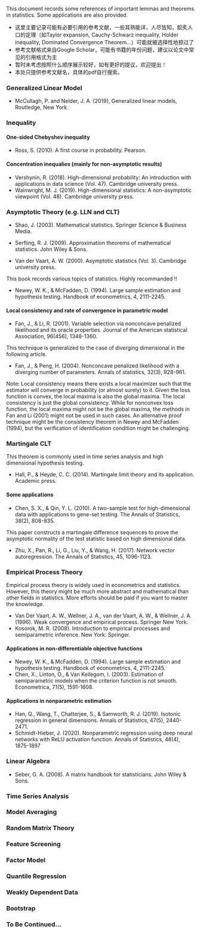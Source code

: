 This document records some references of important lemmas and theorems in statistics. Some applications are also provided. 

 - 这里主要记录可能有必要引用的参考文献，一些耳熟能详，人尽皆知，脍炙人口的定理（如Taylor expansion, Cauchy-Schwarz inequality, Holder inequality, Dominated Convergence Theorem...）可能就被选择性地掠过了
 - 参考文献格式来自Google Scholar，可能有书籍的年份问题，建议以论文中常见的引用格式为主
 - 暂时未考虑按照什么顺序展示较好，如有更好的提议，欢迎提出！
 - 本处只提供参考文献名，具体的pdf自行搜索。

### Generalized Linear Model

- McCullagh, P. and Nelder, J. A. (2019), Generalized linear models, Routledge, New York.

### Inequality

#### One-sided Chebyshev inequality

- Ross, S. (2010). A first course in probability. Pearson.

#### Concentration inequalies (mainly for non-asymptotic results)

- Vershynin, R. (2018). High-dimensional probability: An introduction with applications in data science (Vol. 47). Cambridge university press.
- Wainwright, M. J. (2019). High-dimensional statistics: A non-asymptotic viewpoint (Vol. 48). Cambridge university press.

### Asymptotic Theory (e.g. LLN and CLT)

- Shao, J. (2003). Mathematical statistics. Springer Science & Business Media.

- Serfling, R. J. (2009). Approximation theorems of mathematical statistics. John Wiley & Sons.

- Van der Vaart, A. W. (2000). Asymptotic statistics (Vol. 3). Cambridge university press.

This book records various topics of statistics. Highly recommanded !!

- Newey, W. K., & McFadden, D. (1994). Large sample estimation and hypothesis testing. Handbook of econometrics, 4, 2111-2245.

#### Local consistency and rate of convergence in parametric model

- Fan, J., & Li, R. (2001). Variable selection via nonconcave penalized likelihood and its oracle properties. Journal of the American statistical Association, 96(456), 1348-1360.

This technique is generalized to the case of diverging dimensional in the following article.

- Fan, J., & Peng, H. (2004). Nonconcave penalized likelihood with a diverging number of parameters. Annals of statistics, 32(3), 928-961.

Note: Local consistency means there exists a local maximizer such that the estimator will converge in probability (or almost surely) to it. Given the loss function is convex, the local maxima is also the global maxima. The local consistency is just the global consistency. While for nonconvex loss function, the local maxima might not be the global maxima, the methods in Fan and Li (2001) might not be used in such cases. An alternative proof technique might be the consistency theorem in Newey and McFadden (1994), but the verification of identification condition might be challenging.

### Martingale CLT 

This theorem is commonly used in time series analysis and high dimensional hypothesis testing. 

- Hall, P., & Heyde, C. C. (2014). Martingale limit theory and its application. Academic press.

#### Some applications

- Chen, S. X., & Qin, Y. L. (2010). A two-sample test for high-dimensional data with applications to gene-set testing. The Annals of Statistics, 38(2), 808-835.

This paper constructs a martingale difference sequences to prove the asymptotic normality of the test statistic based on high dimensional data. 

- Zhu, X., Pan, R., Li, G., Liu, Y., & Wang, H. (2017). Network vector autoregression. The Annals of Statistics, 45, 1096-1123.

### Empirical Process Theory

Empirical process theory is widely used in econometrics and statistics. However, this theory might be much more abstract and mathematical than other fields in statistics. More efforts should be paid if you want to master the knowledge.

- Van Der Vaart, A. W., Wellner, J. A., van der Vaart, A. W., & Wellner, J. A. (1996). Weak convergence and empirical process. Springer New York.
- Kosorok, M. R. (2008). Introduction to empirical processes and semiparametric inference. New York: Springer.

#### Applications in non-differentiable objective functions
- Newey, W. K., & McFadden, D. (1994). Large sample estimation and hypothesis testing. Handbook of econometrics, 4, 2111-2245.
- Chen, X., Linton, O., & Van Keilegom, I. (2003). Estimation of semiparametric models when the criterion function is not smooth. Econometrica, 71(5), 1591-1608.

#### Applications in nonparametric estimation
- Han, Q., Wang, T., Chatterjee, S., & Samworth, R. J. (2019). Isotonic regression in general dimensions. Annals of Statistics, 47(5), 2440-2471.
- Schmidt-Hieber, J. (2020). Nonparametric regression using deep neural networks with ReLU activation function. Annals of Statistics, 48(4), 1875-1897

### Linear Algebra

- Seber, G. A. (2008). A matrix handbook for statisticians. John Wiley & Sons.

### Time Series Analysis

### Model Averaging

### Random Matrix Theory

### Feature Screening

### Factor Model

### Quantile Regression

### Weakly Dependent Data

### Bootstrap

### To Be Continued...
